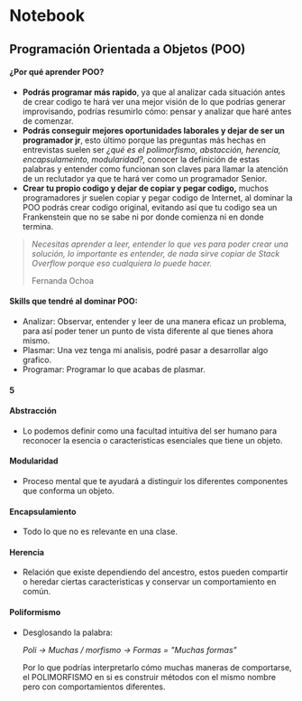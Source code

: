 # Notebook

## Programación Orientada a Objetos (POO)

#### ¿Por qué aprender POO?

* **Podrás  programar más rapido**, ya que al analizar cada situación antes de crear codigo te hará ver una mejor visión de lo que podrías generar improvisando, podrías resumirlo cómo: pensar y analizar que haré antes de comenzar.
* **Podrás conseguir mejores oportunidades laborales y dejar de ser un programador jr**, esto último porque las preguntas más hechas en entrevistas suelen ser *¿qué es el polimorfismo, abstacción, herencia, encapsulameinto, modularidad?,* conocer la definición de estas palabras y entender como funcionan son claves para llamar la atención de un reclutador ya que te hará ver como un programador Senior.
* **Crear tu propio codigo y dejar de copiar y pegar codigo,** muchos programadores jr suelen copiar y pegar codigo de Internet, al dominar la POO podrás crear codigo original, evitando así que tu codigo sea un Frankenstein que no se sabe ni por donde comienza ni en donde termina.

> *Necesitas aprender a leer, entender lo que ves para poder crear una solución, lo importante es entender, de nada sirve copiar de Stack Overflow porque eso cualquiera lo puede hacer.*
>
> Fernanda Ochoa

#### Skills que tendré al dominar POO:

* Analizar: Observar, entender y leer de una manera eficaz un problema, para así poder tener un punto de vista diferente al que tienes ahora mismo.
* Plasmar: Una vez tenga mi analisis, podré pasar a desarrollar algo grafico.
* Programar: Programar lo que acabas de plasmar.


#### 5

#### Abstracción

* Lo podemos definir como una facultad intuitiva del ser humano para reconocer la esencia o caracteristicas esenciales que tiene un objeto.

#### Modularidad

* Proceso mental que te ayudará a distinguir los diferentes componentes que conforma un objeto.

#### Encapsulamiento

* Todo lo que no es relevante en una clase.

#### Herencia

* Relación que existe dependiendo del ancestro, estos pueden compartir o heredar ciertas caracteristicas y conservar un comportamiento en común.

#### Poliformismo

* Desglosando la palabra:

  *Poli -> Muchas / morfismo -> Formas  = "Muchas formas"*

  Por lo que podrías interpretarlo cómo muchas maneras de comportarse, el POLIMORFISMO en si es construir métodos con el mismo nombre pero con comportamientos diferentes.
